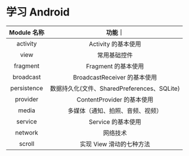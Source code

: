 # 学习 Android

|Module 名称|功能｜
|:-:|:-:|
|activity|Activity 的基本使用|
|view|常用基础控件|
|fragment|Fragment 的基本使用|
|broadcast|BroadcastReceiver 的基本使用|
|persistence|数据持久化(文件、SharedPreferences、SQLite)|
|provider|ContentProvider 的基本使用|
|media|多媒体（通知、拍照、音频、视频）|
|service|Service 的基本使用|
|network|网络技术|
|scroll|实现 View 滑动的七种方法|